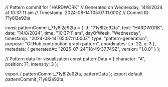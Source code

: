 // Pattern commit for "HARDWORK"
// Generated on Wednesday, 14/8/2024 at 10:37:11 am
// Timestamp: 2024-08-14T05:07:11.000Z
// Commit ID: 71y8l2e92ta

const patternCommit_71y8l2e92ta = {
  id: "71y8l2e92ta",
  text: "HARDWORK",
  date: "14/8/2024",
  time: "10:37:11 am",
  dayOfWeek: "Wednesday",
  timestamp: "2024-08-14T05:07:11.000Z",
  type: "pattern-generation",
  purpose: "GitHub contribution graph pattern",
  coordinates: {
    x: 22,
    y: 3
  },
  metadata: {
    generatedAt: "2025-07-24T18:49:37.749Z",
    version: "1.0.0"
  }
};

// Pattern data for visualization
const patternData = {
  character: "A",
  position: 71,
  intensity: 3
};

export { patternCommit_71y8l2e92ta, patternData };
export default patternCommit_71y8l2e92ta;
